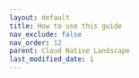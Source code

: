 ```yaml
---
layout: default
title: How to use this guide
nav_exclude: false
nav_order: 12
parent: Cloud Native Landscape
last_modified_date: 1
---
```



